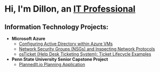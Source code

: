<h1>Hi, I'm Dillon, an <a href="https://linkedin.com/in/dilloncorbett">IT Professional</a></h1>

<h2> Information Technology Projects:</h2>

- <b>Microsoft Azure</b>
  - [Configuring Active Directory within Azure VMs](https://github.com/noles498/configure-active-directory)
  - [Network Security Groups (NSGs) and Inspecting Network Protocols](https://github.com/noles498/azure-network-protocols)
  - [osTicket (Help Desk Ticketing System): Ticket Lifecycle Examples](https://github.com/noles498/ticket-lifecycles)
- <b>Penn State University Senior Capstone Project</b>
  - [PlannedIt.io Planning Application](https://github.com/noles498/capstone_project)

